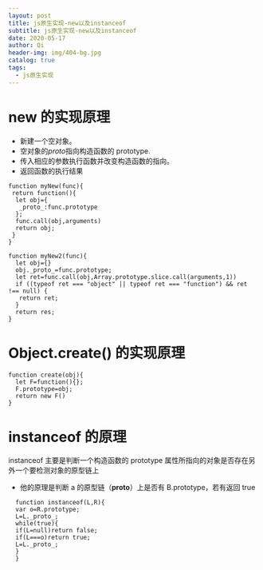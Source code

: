 ```yaml
---
layout: post
title: js原生实现-new以及instanceof
subtitle: js原生实现-new以及instanceof
date: 2020-05-17
author: Qi
header-img: img/404-bg.jpg
catalog: true
tags:
  - js原生实现
---
```


# new 的实现原理

- 新建一个空对象。
- 空对象的*proto*指向构造函数的 prototype.
- 传入相应的参数执行函数并改变构造函数的指向。
- 返回函数的执行结果

```
function myNew(func){
 return function(){
  let obj={
   _proto_:func.prototype
  };
  func.call(obj,arguments)
  return obj;
 }
}

function myNew2(func){
  let obj={}
  obj._proto_=func.prototype;
  let ret=func.call(obj,Array.prototype.slice.call(arguments,1))
  if ((typeof ret === "object" || typeof ret === "function") && ret !== null) {
   return ret;
  }
  return res;
}
```

# Object.create() 的实现原理

```
function create(obj){
  let F=function(){};
  F.prototype=obj;
  return new F()
}
```

# instanceof 的原理

instanceof 主要是判断一个构造函数的 prototype 属性所指向的对象是否存在另外一个要检测对象的原型链上

- 他的原理是判断 a 的原型链（**proto**）上是否有 B.prototype，若有返回 true

```
  function instanceof(L,R){
  var o=R.prototype;
  L=L._proto_;
  while(true){
  if(L=null)return false;
  if(L===o)return true;
  L=L._proto_;
  }
  }
```
